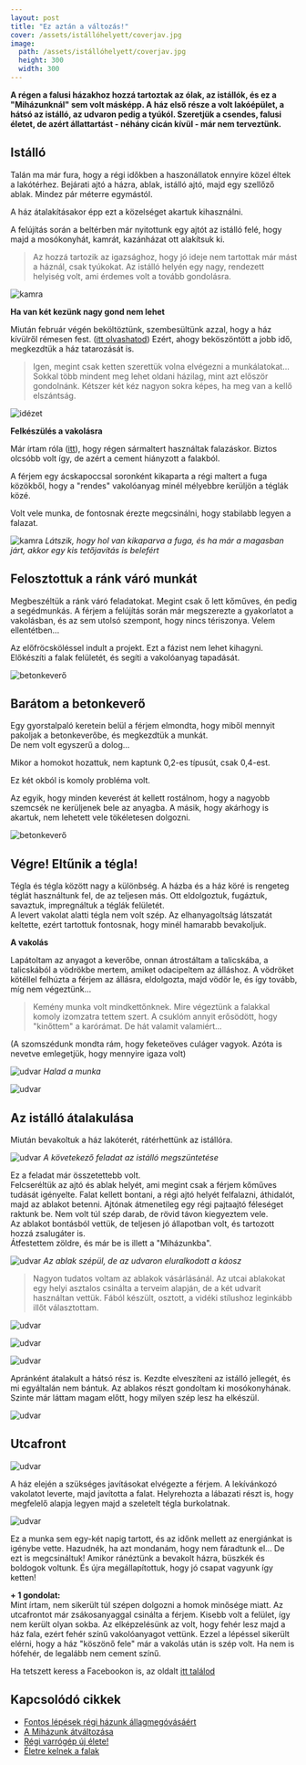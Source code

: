 ```yaml
---
layout: post
title: "Ez aztán a változás!" 
cover: /assets/istállóhelyett/coverjav.jpg
image:
  path: /assets/istállóhelyett/coverjav.jpg
  height: 300
  width: 300
---
```


**A régen a falusi házakhoz hozzá tartoztak az ólak, az istállók, és ez a  "Miházunknál" sem volt másképp. A ház első része a volt lakóépület, a hátsó az istálló, az udvaron pedig a tyúkól. Szeretjük a csendes, falusi életet, de azért állattartást - néhány cicán kívül - már nem terveztünk.** 



## Istálló

Talán ma már fura, hogy a régi időkben a haszonállatok ennyire közel éltek a lakótérhez. 
Bejárati ajtó a házra, ablak, istálló ajtó, majd egy szellőző ablak. Mindez pár méterre egymástól.



A ház átalakításakor épp ezt a közelséget akartuk kihasználni.

A felújítás során a beltérben már nyitottunk egy ajtót az istálló felé, hogy majd a mosókonyhát, kamrát, kazánházat ott alakítsuk ki.

> Az hozzá tartozik az igazsághoz, hogy jó ideje nem tartottak már mást a háznál, csak tyúkokat. Az istálló helyén egy nagy, rendezett  helyiség volt, ami érdemes volt a tovább gondolásra.


![kamra](/assets/istállóhelyett/DSCF9939.JPG)

**Ha van két kezünk nagy gond nem lehet**


Miután február végén beköltöztünk, szembesültünk azzal, hogy a ház kívülről rémesen fest. 
([itt olvashatod](/2019-04-03/állagmegóvás)) Ezért, ahogy beköszöntött a jobb idő, megkezdtük a ház tatarozását is.

> Igen, megint csak ketten szerettük volna elvégezni a munkálatokat... Sokkal több mindent meg lehet oldani házilag, mint azt először gondolnánk. Kétszer két kéz nagyon sokra képes, ha meg van a kellő elszántság.

![idézet](/assets/istállóhelyett/IMG_20190410_074200.jpg)










**Felkészülés a vakolásra**

Már írtam róla ([itt](/2019-02-18/afalak)), hogy régen sármaltert használtak falazáskor. Biztos olcsóbb volt így, de azért a cement hiányzott a falakból. 


A férjem egy ácskapoccsal soronként kikaparta a régi maltert a fuga közökből, hogy a "rendes" vakolóanyag minél mélyebbre kerüljön a téglák közé.


Volt vele munka, de fontosnak érezte megcsinálni, hogy stabilabb legyen a falazat.


![kamra](/assets/istállóhelyett/DSCF0695.JPG)
_Látszik, hogy hol van kikaparva a fuga, és ha már a magasban járt, akkor egy kis tetőjavítás is belefért_

## Felosztottuk a ránk váró munkát


Megbeszéltük a ránk váró feladatokat. Megint csak ő lett kőműves, én pedig a segédmunkás. A férjem a felújítás során már megszerezte  a gyakorlatot a vakolásban, és az sem utolsó szempont, hogy nincs tériszonya. Velem ellentétben...

Az előfröcsköléssel indult a projekt. Ezt a fázist nem lehet kihagyni. Előkészíti a falak felületét, és segíti a vakolóanyag tapadását.

![betonkeverő](/assets/istállóhelyett/DSCF0697.JPG)


## Barátom a betonkeverő




Egy gyorstalpaló keretein belül a férjem elmondta, hogy miből mennyit pakoljak a betonkeverőbe, és megkezdtük a munkát.  
De nem volt egyszerű a dolog... 


Mikor a homokot hozattuk, nem kaptunk 0,2-es típusút, csak 0,4-est. 

Ez két okból is komoly probléma volt. 

Az egyik, hogy minden keverést át kellett rostálnom, hogy a nagyobb szemcsék ne kerüljenek bele az anyagba. A másik, hogy akárhogy is akartuk, nem lehetett vele tökéletesen dolgozni. 


![betonkeverő](/assets/istállóhelyett/DSCF0754.JPG)


## Végre! Eltűnik a tégla!


Tégla és tégla között nagy a különbség. A házba és a ház köré is rengeteg téglát használtunk fel, de az teljesen más. Ott eldolgoztuk, fugáztuk, savaztuk, impregnáltuk a téglák felületét.  
A levert vakolat alatti tégla nem volt szép. Az elhanyagoltság látszatát keltette, ezért tartottuk fontosnak, hogy minél hamarabb bevakoljuk.


**A vakolás**

Lapátoltam az anyagot a keverőbe, onnan átrostáltam a talicskába, a talicskából a vödrökbe mertem, amiket odacipeltem az álláshoz. A vödröket kötéllel felhúzta a férjem az állásra, eldolgozta, majd vödör le, és így tovább, míg nem végeztünk...

> Kemény munka volt mindkettőnknek. Mire végeztünk a falakkal komoly izomzatra tettem szert. A csuklóm annyit erősödött, hogy "kinőttem" a karórámat. De hát valamit valamiért...

(A szomszédunk mondta rám, hogy feketeöves culáger vagyok. Azóta is nevetve emlegetjük, hogy mennyire igaza volt)



![udvar](/assets/istállóhelyett/DSCF0716.JPG)
_Halad a munka_



![udvar](/assets/istállóhelyett/DSCF0718.JPG)


## Az istálló átalakulása


Miután bevakoltuk a ház lakóterét, rátérhettünk az istállóra. 

![udvar](/assets/istállóhelyett/DSCF0737.JPG)
_A követekező feladat az istálló megszüntetése_


Ez a feladat már összetettebb volt.  
Felcseréltük az ajtó és ablak helyét, ami megint csak a férjem kőműves tudását igényelte. Falat kellett bontani, a régi ajtó helyét felfalazni, áthidalót, majd az ablakot betenni. Ajtónak átmenetileg egy régi pajtaajtó féleséget raktunk be. Nem volt túl szép darab, de rövid távon kiegyeztem vele.  
Az ablakot bontásból vettük, de teljesen jó állapotban volt, és tartozott hozzá zsalugáter is.  
Átfestettem zöldre, és már be  is illett a "Miházunkba".


![udvar](/assets/istállóhelyett/DSCF0705.JPG)
_Az ablak szépül, de az udvaron eluralkodott a káosz_


> Nagyon tudatos voltam az ablakok vásárlásánál. Az utcai ablakokat egy helyi asztalos csinálta a terveim alapján, de a két udvarit használtan vettük. Fából készült, osztott, a vidéki stílushoz leginkább illőt választottam.


![udvar](/assets/istállóhelyett/DSCF0743jav.JPG)


![udvar](/assets/istállóhelyett/DSCF0749.JPG)


![udvar](/assets/istállóhelyett/DSCF0752.jpg)

Apránként átalakult a hátsó rész is. Kezdte elveszíteni az istálló jellegét, és mi egyáltalán nem bántuk. Az ablakos részt gondoltam ki mosókonyhának. Szinte már láttam magam előtt, hogy milyen szép lesz ha elkészül.


![udvar](/assets/istállóhelyett/DSCF0803.JPG)





## Utcafront


![udvar](/assets/istállóhelyett/DSCF0826.JPG)

A ház elején a szükséges javításokat elvégezte a férjem. A lekívánkozó vakolatot leverte, majd javította a falat. Helyrehozta a lábazati részt is, hogy megfelelő alapja legyen majd a szeletelt tégla burkolatnak.



![udvar](/assets/istállóhelyett/DSCF0838.JPG)

Ez a munka sem egy-két napig tartott, és az időnk mellett az energiánkat is igénybe vette. Hazudnék, ha azt mondanám, hogy nem fáradtunk el... De ezt is megcsináltuk! Amikor ránéztünk a bevakolt házra, büszkék és boldogok voltunk. És újra megállapítottuk, hogy jó csapat vagyunk így ketten!


 **+ 1 gondolat:**  
Mint írtam, nem sikerült túl szépen dolgozni a homok minősége miatt. Az utcafrontot már zsákosanyaggal csinálta a férjem. Kisebb volt a felület, így nem került olyan sokba. Az elképzelésünk az volt, hogy fehér lesz majd a ház fala, ezért fehér színű vakolóanyagot vettünk. Ezzel a lépéssel sikerült elérni, hogy a ház "köszönő fele" már a vakolás után is szép volt. Ha nem is hófehér, de legalább nem cement színű.


Ha tetszett keress a Facebookon is, az oldalt  <a href="https://www.facebook.com/Var%C3%A1zsolj-otthont-360330751226066/" target="_blank">itt találod</a>


## Kapcsolódó cikkek


* [Fontos lépések régi házunk állagmegóvásáért](/2019-04-03/állagmegóvás)
* [A Miházunk átváltozása](/2019-03-20/költözés)
* [Régi varrógép új élete!](/2019-02-12/varrogepasztal)
* [Életre kelnek a falak](/2019-03-01/színesfalak)



